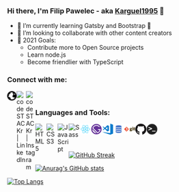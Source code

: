 ### Hi there, I'm Filip Pawelec - aka [Karguel1995][portfolio] 👋

* 🌱 I’m currently learning Gatsby and Bootstrap 🧠
* 👯 I’m looking to collaborate with other content creators
* 🥅 2021 Goals: 
  * Contribute more to Open Source projects
  * Learn node.js
  * Become friendlier with TypeScript

### Connect with me:

[<img align="left" alt="codeSTACKr.com" width="22px" src="https://raw.githubusercontent.com/iconic/open-iconic/master/svg/globe.svg" />][portfolio]
[<img align="left" alt="codeSTACKr | LinkedIn" width="22px" src="https://cdn.jsdelivr.net/npm/simple-icons@v3/icons/linkedin.svg" />][linkedin]
[<img align="left" alt="codeSTACKr | Instagram" width="22px" src="https://cdn.jsdelivr.net/npm/simple-icons@v3/icons/instagram.svg" />][instagram]

<br />

### Languages and Tools:


<img align="left" alt="HTML5" width="26px" src="https://image0.flaticon.com/icons/png/128/888/888859.png" />
<img align="left" alt="CSS3" width="26px" src="https://image0.flaticon.com/icons/png/128/888/888847.png" />
<img align="left" alt="JavaScript" width="26px" src="https://image0.flaticon.com/icons/png/128/919/919828.png" />
<img align="left" alt="Sass" width="26px" src="https://image.flaticon.com/icons/png/64/919/919831.png" />
<img align="left" alt="React" width="26px" src="https://raw.githubusercontent.com/github/explore/80688e429a7d4ef2fca1e82350fe8e3517d3494d/topics/react/react.png" />
<img align="left" alt="Gatsby" width="26px" src="https://raw.githubusercontent.com/github/explore/e94815998e4e0713912fed477a1f346ec04c3da2/topics/gatsby/gatsby.png" />
<img align="left" alt="Visual Studio Code" width="26px" src="https://raw.githubusercontent.com/github/explore/80688e429a7d4ef2fca1e82350fe8e3517d3494d/topics/visual-studio-code/visual-studio-code.png" />
<img align="left" alt="SQL" width="26px" src="https://raw.githubusercontent.com/github/explore/80688e429a7d4ef2fca1e82350fe8e3517d3494d/topics/sql/sql.png" />
<img align="left" alt="Git" width="26px" src="https://raw.githubusercontent.com/github/explore/80688e429a7d4ef2fca1e82350fe8e3517d3494d/topics/git/git.png" />
<img align="left" alt="GitHub" width="26px" src="https://raw.githubusercontent.com/github/explore/78df643247d429f6cc873026c0622819ad797942/topics/github/github.png" />
<img align="left" alt="Terminal" width="26px" src="https://raw.githubusercontent.com/github/explore/80688e429a7d4ef2fca1e82350fe8e3517d3494d/topics/terminal/terminal.png" />

<br />
<br />
<br />

[![GitHub Streak](https://github-readme-streak-stats.herokuapp.com/?user=Karguel1995&theme=default)](https://git.io/streak-stats)

[![Anurag's GitHub stats](https://github-readme-stats.vercel.app/api?username=Karguel1995&show_icons=true&theme=default)](https://github.com/anuraghazra/github-readme-stats)

[![Top Langs](https://github-readme-stats.vercel.app/api/top-langs/?username=Karguel1995)](https://github.com/anuraghazra/github-readme-stats)


[instagram]: https://www.instagram.com/fylyp_pawelec/
[linkedin]: https://www.linkedin.com/in/filip-pawelec/
[portfolio]: https://karguel1995.github.io/Portfolio.io/


